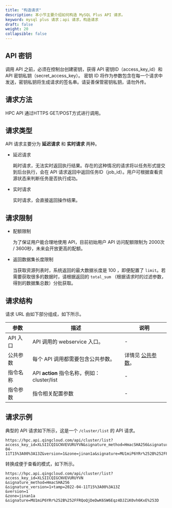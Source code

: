 ```yaml
---
title: "构造请求"
description: 本小节主要介绍如何构造 MySQL Plus API 请求。 
keyword: mysql plus 请求；api 请求，构造请求
draft: false
weight: 20
collapsible: false
---
```


## API 密钥

调用 API 之前，必须在控制台创建密钥，获得 API 密钥ID（access_key_id）和 API 密钥私钥（secret_access_key）。
密钥 ID 将作为参数包含在每一个请求中发送，密钥私钥将生成请求的签名串。请妥善保管密钥私钥，请勿外传。

## 请求方法

HPC API 通过HTTPS GET/POST方式进行调用。

## 请求类型

API 请求主要分为 **延迟请求** 和 **实时请求** 两种。

- 延迟请求
  
  耗时请求，无法实时返回执行结果。存在的这种情况的请求将以任务形式提交到后台执行，会在 API 请求返回中返回任务ID（job_id）。用户可根据查看资源状态来判断任务是否执行成功。
  
- 实时请求
  
  实时请求，会直接返回操作结果。

## 请求限制

- 配额限制
  
  为了保证用户能合理地使用 API，目前初始用户 API 访问配额限制为 2000次 / 3600秒，未来会开放更高的配额。

- 返回数据集长度限制
  
  当获取资源列表时，系统返回的最大数据长度是 100 ，即便配置了 `limit`。若需要获取很多的数据时，请根据返回的 `total_sum` （根据请求时的过滤参数，得到的数据集总数）分批获取。

## 请求结构

请求 URL 由如下部分组成，如下所示。

| 参数     | 描述                                        | 说明                                   |
| -------- | ------------------------------------------- | -------------------------------------- |
| API 入口 | API 调用的 webservice 入口。                | -           |
| 公共参数 | 每个 API 调用都需要包含公共参数。           | 详情见 [公共参数](../../parameters/)。 |
| 指令名称 | API **action** 指令名称，例如：cluster/list | -                                      |
| 指令参数 | 指令相关配置参数                            | -                                      |

## 请求示例

典型的 API 请求如下所示，这是一个 `/cluster/list` 的 API 请求。

```
https://hpc.api.qingcloud.com/api/cluster/list?access_key_id=XLSIICQIGCNVEVURUYVN&signature_method=HmacSHA256&signature_version=1×tamp=2022-04-11T15%3A00%3A13Z&version=1&zone=jinan1a&signature=MU1miP6YRr%252B%252FFRQoQjDeDwK6SW6Eqz4DJZiK0vh6KxE%253D
```

转换成便于查看的模式，如下所示。

```
https://hpc.api.qingcloud.com/api/cluster/list?access_key_id=XLSIICQIGCNVEVURUYVN
&signature_method=HmacSHA256
&signature_version=1×tamp=2022-04-11T15%3A00%3A13Z
&version=1
&zone=jinan1a
&signature=MU1miP6YRr%252B%252FFRQoQjDeDwK6SW6Eqz4DJZiK0vh6KxE%253D
```

